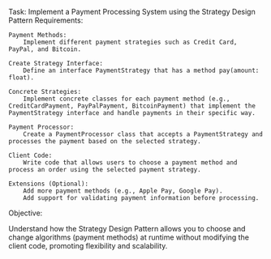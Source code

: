 Task: Implement a Payment Processing System using the Strategy Design Pattern
Requirements:

    Payment Methods:
        Implement different payment strategies such as Credit Card, PayPal, and Bitcoin.

    Create Strategy Interface:
        Define an interface PaymentStrategy that has a method pay(amount: float).

    Concrete Strategies:
        Implement concrete classes for each payment method (e.g., CreditCardPayment, PayPalPayment, BitcoinPayment) that implement the PaymentStrategy interface and handle payments in their specific way.

    Payment Processor:
        Create a PaymentProcessor class that accepts a PaymentStrategy and processes the payment based on the selected strategy.

    Client Code:
        Write code that allows users to choose a payment method and process an order using the selected payment strategy.

    Extensions (Optional):
        Add more payment methods (e.g., Apple Pay, Google Pay).
        Add support for validating payment information before processing.

Objective:

Understand how the Strategy Design Pattern allows you to choose and change algorithms (payment methods) at runtime without modifying the client code, promoting flexibility and scalability.